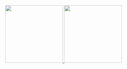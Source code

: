

<div align="center">
  <a href="https://github.com/Didafe">
  <img height="180em" src="https://github-readme-stats.vercel.app/api?username=Didafe&show_icons=true&theme=default&include_all_commits=true&count_private=true"/>
  <img height="180em" src="https://github-readme-stats.vercel.app/api/top-langs/?username=Didafe&layout=compact&langs_count=7&theme=defalt"/>
</div>

  ##
  
<!--
**Didafe/Didafe** is a ✨ _special_ ✨ repository because its `README.md` (this file) appears on your GitHub profile.

Here are some ideas to get you started:
### Hi there 👋
- 🔭 I’m currently working on ...
- 🌱 I’m currently learning ...
- 👯 I’m looking to collaborate on ...
- 🤔 I’m looking for help with ...
- 💬 Ask me about ...
- 📫 How to reach me: ...
- 😄 Pronouns: ...
- ⚡ Fun fact: ...
-->
